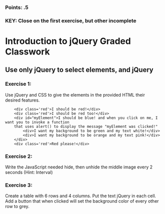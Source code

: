 ### Points: .5
### KEY: Close on the first exercise, but other incomplete

# Introduction to jQuery Graded Classwork

## Use only jQuery to select elements, and jQuery 
  
### Exercise 1: 
Use jQuery and CSS to give the elements in the provided HTML their desired features. 

```
    <div class='red'>I should be red!</div>
    <div class='red'>I should be red too!</div>
    <div id="myElement">I should be blue! and when you click on me, I want you to invoke a function 
    that uses alert() to display the message "myElement was clicked!"
        <div>I want my background to be green and my text white!</div>
        <div>I want my background to be orange and my text pink!</div>
    </div>
    <div class='red'>Red please!</div>
```

### Exercise 2:
Write the JavaScript needed hide, then unhide the middle image every 2 seconds (Hint: Interval)


### Exercise 3: 
Create a table with 6 rows and 4 columns. Put the text jQuery in each cell. Add a button that when clicked will set the background color of every other row to grey.

